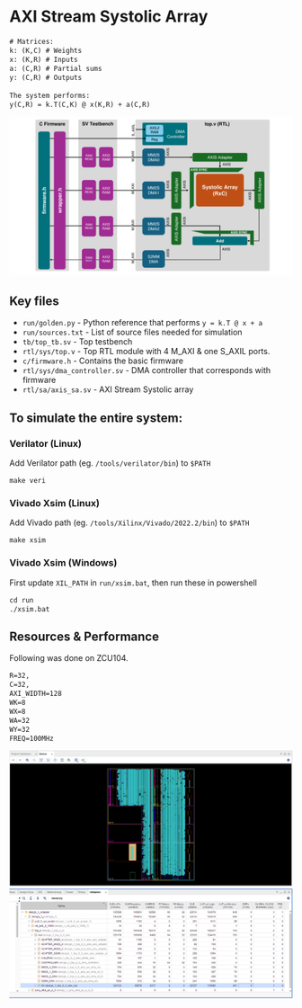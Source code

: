 # AXI Stream Systolic Array

```
# Matrices:
k: (K,C) # Weights
x: (K,R) # Inputs
a: (C,R) # Partial sums
y: (C,R) # Outputs

The system performs:
y(C,R) = k.T(C,K) @ x(K,R) + a(C,R)
```

![Full System](docs/sys.png)

## Key files

* `run/golden.py` - Python reference that performs `y = k.T @ x + a`
* `run/sources.txt` - List of source files needed for simulation
* `tb/top_tb.sv` - Top testbench
* `rtl/sys/top.v` - Top RTL module with 4 M_AXI & one S_AXIL ports.
* `c/firmware.h` - Contains the basic firmware
* `rtl/sys/dma_controller.sv` - DMA controller that corresponds with firmware
* `rtl/sa/axis_sa.sv` - AXI Stream Systolic array

## To simulate the entire system:

### Verilator (Linux)

Add Verilator path (eg. `/tools/verilator/bin`) to `$PATH`
```
make veri
```

### Vivado Xsim (Linux)

Add Vivado path (eg. `/tools/Xilinx/Vivado/2022.2/bin`) to `$PATH`
```
make xsim
```

### Vivado Xsim (Windows)

First update `XIL_PATH` in `run/xsim.bat`, then run these in powershell
```
cd run
./xsim.bat
```

## Resources & Performance

Following was done on ZCU104. 
```
R=32,
C=32,
AXI_WIDTH=128
WK=8
WX=8
WA=32
WY=32
FREQ=100MHz
```

![FPGA](docs/fpga.png)
